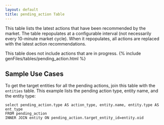 ```yaml
---
layout: default
title: pending_action Table
---
```


This table lists the latest actions that have been recommended by the market. The table repopulates at a configurable interval (not necessarily every 10-minute market cycle). When it repopulates, all actions are replaced with the latest action recommendations.

This table does not include actions that are in progress.
{% include genFiles/tables/pending_action.html %}

## Sample Use Cases

To get the target entities for all the pending actions, join this table with the `entities` table. 
This example lists the pending action type, entity name, and the entity type:

```
select pending_action.type AS action_type, entity.name, entity.type AS ent_type
FROM pending_action
INNER JOIN entity ON pending_action.target_entity_id=entity.oid
```
